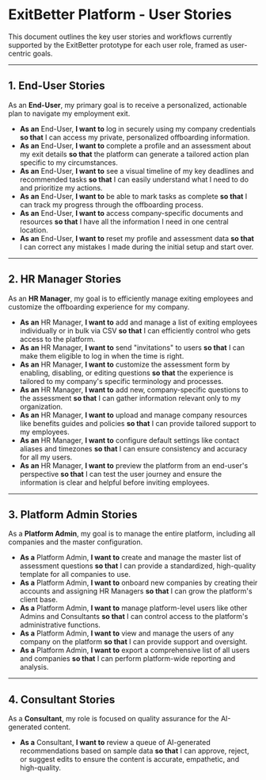 # ExitBetter Platform - User Stories

This document outlines the key user stories and workflows currently supported by the ExitBetter prototype for each user role, framed as user-centric goals.

---

## 1. End-User Stories

As an **End-User**, my primary goal is to receive a personalized, actionable plan to navigate my employment exit.

*   **As an** End-User, **I want to** log in securely using my company credentials **so that** I can access my private, personalized offboarding information.
*   **As an** End-User, **I want to** complete a profile and an assessment about my exit details **so that** the platform can generate a tailored action plan specific to my circumstances.
*   **As an** End-User, **I want to** see a visual timeline of my key deadlines and recommended tasks **so that** I can easily understand what I need to do and prioritize my actions.
*   **As an** End-User, **I want to** be able to mark tasks as complete **so that** I can track my progress through the offboarding process.
*   **As an** End-User, **I want to** access company-specific documents and resources **so that** I have all the information I need in one central location.
*   **As an** End-User, **I want to** reset my profile and assessment data **so that** I can correct any mistakes I made during the initial setup and start over.

---

## 2. HR Manager Stories

As an **HR Manager**, my goal is to efficiently manage exiting employees and customize the offboarding experience for my company.

*   **As an** HR Manager, **I want to** add and manage a list of exiting employees individually or in bulk via CSV **so that** I can efficiently control who gets access to the platform.
*   **As an** HR Manager, **I want to** send "invitations" to users **so that** I can make them eligible to log in when the time is right.
*   **As an** HR Manager, **I want to** customize the assessment form by enabling, disabling, or editing questions **so that** the experience is tailored to my company's specific terminology and processes.
*   **As an** HR Manager, **I want to** add new, company-specific questions to the assessment **so that** I can gather information relevant only to my organization.
*   **As an** HR Manager, **I want to** upload and manage company resources like benefits guides and policies **so that** I can provide tailored support to my employees.
*   **As an** HR Manager, **I want to** configure default settings like contact aliases and timezones **so that** I can ensure consistency and accuracy for all my users.
*   **As an** HR Manager, **I want to** preview the platform from an end-user's perspective **so that** I can test the user journey and ensure the information is clear and helpful before inviting employees.

---

## 3. Platform Admin Stories

As a **Platform Admin**, my goal is to manage the entire platform, including all companies and the master configuration.

*   **As a** Platform Admin, **I want to** create and manage the master list of assessment questions **so that** I can provide a standardized, high-quality template for all companies to use.
*   **As a** Platform Admin, **I want to** onboard new companies by creating their accounts and assigning HR Managers **so that** I can grow the platform's client base.
*   **As a** Platform Admin, **I want to** manage platform-level users like other Admins and Consultants **so that** I can control access to the platform's administrative functions.
*   **As a** Platform Admin, **I want to** view and manage the users of any company on the platform **so that** I can provide support and oversight.
*   **As a** Platform Admin, **I want to** export a comprehensive list of all users and companies **so that** I can perform platform-wide reporting and analysis.

---

## 4. Consultant Stories

As a **Consultant**, my role is focused on quality assurance for the AI-generated content.

*   **As a** Consultant, **I want to** review a queue of AI-generated recommendations based on sample data **so that** I can approve, reject, or suggest edits to ensure the content is accurate, empathetic, and high-quality.
